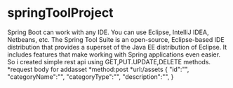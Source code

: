 # springToolProject
Spring Boot can work with any IDE. You can use Eclipse, IntelliJ IDEA, Netbeans, etc. The Spring Tool Suite is an open-source, Eclipse-based IDE distribution that provides a superset of the Java EE distribution of Eclipse. It includes features that make working with Spring applications even easier.
So i created simple rest api using GET,PUT.UPDATE,DELETE methods.
*request body for addasset
*method:post
*url:/assets
{
"id":"",
"categoryName":"",
"categoryType":"",
"description":"",
}
